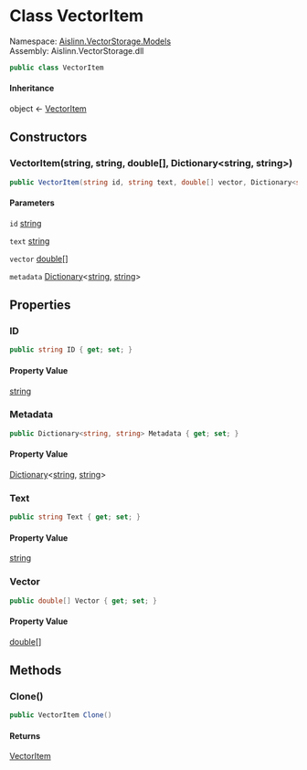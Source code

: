 # <a id="Aislinn_VectorStorage_Models_VectorItem"></a> Class VectorItem

Namespace: [Aislinn.VectorStorage.Models](Aislinn.VectorStorage.Models.md)  
Assembly: Aislinn.VectorStorage.dll  

```csharp
public class VectorItem
```

#### Inheritance

object ← 
[VectorItem](Aislinn.VectorStorage.Models.VectorItem.md)

## Constructors

### <a id="Aislinn_VectorStorage_Models_VectorItem__ctor_System_String_System_String_System_Double___System_Collections_Generic_Dictionary_System_String_System_String__"></a> VectorItem\(string, string, double\[\], Dictionary<string, string\>\)

```csharp
public VectorItem(string id, string text, double[] vector, Dictionary<string, string> metadata)
```

#### Parameters

`id` [string](https://learn.microsoft.com/dotnet/api/system.string)

`text` [string](https://learn.microsoft.com/dotnet/api/system.string)

`vector` [double](https://learn.microsoft.com/dotnet/api/system.double)\[\]

`metadata` [Dictionary](https://learn.microsoft.com/dotnet/api/system.collections.generic.dictionary\-2)<[string](https://learn.microsoft.com/dotnet/api/system.string), [string](https://learn.microsoft.com/dotnet/api/system.string)\>

## Properties

### <a id="Aislinn_VectorStorage_Models_VectorItem_ID"></a> ID

```csharp
public string ID { get; set; }
```

#### Property Value

 [string](https://learn.microsoft.com/dotnet/api/system.string)

### <a id="Aislinn_VectorStorage_Models_VectorItem_Metadata"></a> Metadata

```csharp
public Dictionary<string, string> Metadata { get; set; }
```

#### Property Value

 [Dictionary](https://learn.microsoft.com/dotnet/api/system.collections.generic.dictionary\-2)<[string](https://learn.microsoft.com/dotnet/api/system.string), [string](https://learn.microsoft.com/dotnet/api/system.string)\>

### <a id="Aislinn_VectorStorage_Models_VectorItem_Text"></a> Text

```csharp
public string Text { get; set; }
```

#### Property Value

 [string](https://learn.microsoft.com/dotnet/api/system.string)

### <a id="Aislinn_VectorStorage_Models_VectorItem_Vector"></a> Vector

```csharp
public double[] Vector { get; set; }
```

#### Property Value

 [double](https://learn.microsoft.com/dotnet/api/system.double)\[\]

## Methods

### <a id="Aislinn_VectorStorage_Models_VectorItem_Clone"></a> Clone\(\)

```csharp
public VectorItem Clone()
```

#### Returns

 [VectorItem](Aislinn.VectorStorage.Models.VectorItem.md)

